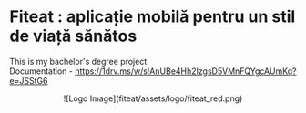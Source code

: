 # Fiteat : aplicație mobilă pentru un stil de viață sănătos
This is my bachelor's degree project  <br/>
Documentation - https://1drv.ms/w/s!AnUBe4Hh2IzgsD5VMnFQYgcAUmKq?e=JSStG6  <br/>
<p align="center">
![Logo Image](fiteat/assets/logo/fiteat_red.png)
</p>
